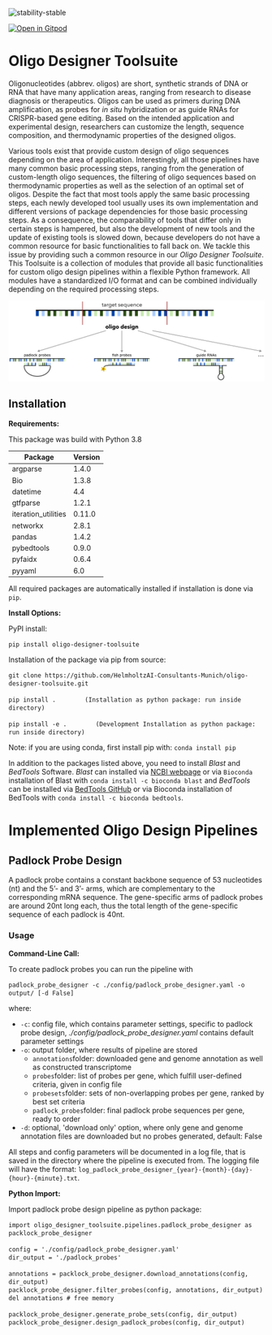 ![stability-stable](https://img.shields.io/badge/stability-stable-green.svg)

[![Open in Gitpod](https://gitpod.io/button/open-in-gitpod.svg)](https://gitpod.io/#https://github.com/HelmholtzAI-Consultants-Munich/oligo-designer-toolsuite)


# Oligo Designer Toolsuite

Oligonucleotides (abbrev. oligos) are short, synthetic strands of DNA or RNA that have many application areas, ranging from research to disease diagnosis or therapeutics. Oligos can be used as primers during DNA amplification, as probes for *in situ* hybridization or as guide RNAs for CRISPR-based gene editing. Based on the intended application and experimental design, researchers can customize the length, sequence composition, and thermodynamic properties of the designed oligos.

Various tools exist that provide custom design of oligo sequences depending on the area of application. Interestingly, all those pipelines have many common basic processing steps, ranging from the generation of custom-length oligo sequences, the filtering of oligo sequences based on thermodynamic properties as well as the selection of an optimal set of oligos. Despite the fact that most tools apply the same basic processing steps, each newly developed tool usually uses its own implementation and different versions of package dependencies for those basic processing steps. As a consequence, the comparability of tools that differ only in certain steps is hampered, but also the development of new tools and the update of existing tools is slowed down, because developers do not have a common resource for basic functionalities to fall back on. We tackle this issue by providing such a common resource in our *Oligo Designer Toolsuite*. This Toolsuite is a collection of modules that provide all basic functionalities for custom oligo design pipelines within a flexible Python framework. All modules have a standardized I/O format and can be combined individually depending on the required processing steps. 

![](docs/figures/oligo_design.png)

## Installation

**Requirements:**

This package was build with Python 3.8 

| Package  | Version |
| ------------- | ------------- |
| argparse  | 1.4.0  |
| Bio  | 1.3.8  |
| datetime | 4.4 |
| gtfparse  | 1.2.1 |
| iteration_utilities  | 0.11.0 |
| networkx  | 2.8.1 |
| pandas  | 1.4.2 |
| pybedtools  | 0.9.0 |
| pyfaidx  | 0.6.4 |
| pyyaml  | 6.0 |


All required packages are automatically installed if installation is done via ```pip```.


**Install Options:**

PyPI install:

```
pip install oligo-designer-toolsuite
```

Installation of the package via pip from source:

```
git clone https://github.com/HelmholtzAI-Consultants-Munich/oligo-designer-toolsuite.git         

pip install .        (Installation as python package: run inside directory)

pip install -e .        (Development Installation as python package: run inside directory)
```

Note: if you are using conda, first install pip with: ```conda install pip```

In addition to the packages listed above, you need to install *Blast* and *BedTools* Software. *Blast* can installed via [NCBI webpage](https://blast.ncbi.nlm.nih.gov/Blast.cgi?PAGE_TYPE=BlastDocs&DOC_TYPE=Download) or via ```Bioconda``` installation of Blast with ```conda install -c bioconda blast``` and *BedTools* can be installed via [BedTools GitHub](https://bedtools.readthedocs.io/en/latest/content/installation.html) or via Bioconda installation of BedTools with ```conda install -c bioconda bedtools```.

# Implemented Oligo Design Pipelines

## Padlock Probe Design

A padlock probe contains a constant backbone sequence of 53 nucleotides (nt) and the 5’- and 3’- arms, which are complementary to the corresponding mRNA sequence. The gene-specific arms of padlock probes are around 20nt long each, thus the total length of the gene-specific sequence of each padlock is 40nt.


### Usage

**Command-Line Call:**

To create padlock probes you can run the pipeline with 

```
padlock_probe_designer -c ./config/padlock_probe_designer.yaml -o output/ [-d False]
````

where:

- ```-c```: config file, which contains parameter settings, specific to padlock probe design, *./config/padlock_probe_designer.yaml* contains default parameter settings
- ```-o```: output folder, where results of pipeline are stored
  - ```annotations```folder: downloaded gene and genome annotation as well as constructed transcriptome
  - ```probes```folder: list of probes per gene, which fulfill user-defined criteria, given in config file
  - ```probesets```folder: sets of non-overlapping probes per gene, ranked by best set criteria
  - ```padlock_probes```folder: final padlock probe sequences per gene, ready to order
- ```-d```: optional, 'download only' option, where only gene and genome annotation files are downloaded but no probes generated, default: False

All steps and config parameters will be documented in a log file, that is saved in the directory where the pipeline is executed from. The logging file will have the format: ```log_padlock_probe_designer_{year}-{month}-{day}-{hour}-{minute}.txt```.

**Python Import:**

Import padlock probe design pipeline as python package:

```
import oligo_designer_toolsuite.pipelines.padlock_probe_designer as packlock_probe_designer

config = './config/padlock_probe_designer.yaml'
dir_output = './padlock_probes'

annotations = packlock_probe_designer.download_annotations(config, dir_output)
packlock_probe_designer.filter_probes(config, annotations, dir_output)
del annotations # free memory

packlock_probe_designer.generate_probe_sets(config, dir_output)
packlock_probe_designer.design_padlock_probes(config, dir_output)
```
